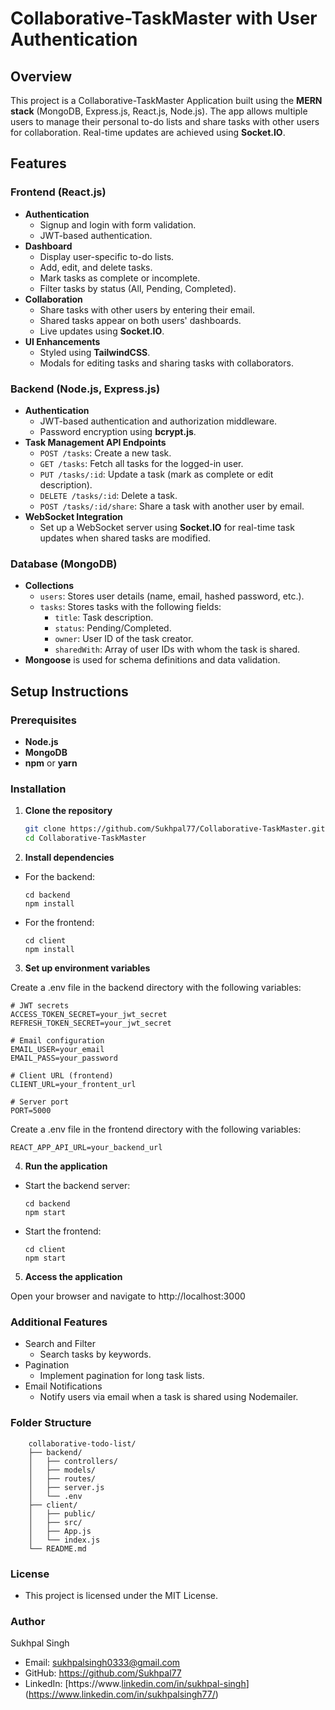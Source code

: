 # Collaborative-TaskMaster with User Authentication

## Overview
This project is a Collaborative-TaskMaster Application built using the **MERN stack** (MongoDB, Express.js, React.js, Node.js). The app allows multiple users to manage their personal to-do lists and share tasks with other users for collaboration. Real-time updates are achieved using **Socket.IO**.

## Features
### Frontend (React.js)
- **Authentication**
  - Signup and login with form validation.
  - JWT-based authentication.
- **Dashboard**
  - Display user-specific to-do lists.
  - Add, edit, and delete tasks.
  - Mark tasks as complete or incomplete.
  - Filter tasks by status (All, Pending, Completed).
- **Collaboration**
  - Share tasks with other users by entering their email.
  - Shared tasks appear on both users' dashboards.
  - Live updates using **Socket.IO**.
- **UI Enhancements**
  - Styled using **TailwindCSS**.
  - Modals for editing tasks and sharing tasks with collaborators.

### Backend (Node.js, Express.js)
- **Authentication**
  - JWT-based authentication and authorization middleware.
  - Password encryption using **bcrypt.js**.
- **Task Management API Endpoints**
  - `POST /tasks`: Create a new task.
  - `GET /tasks`: Fetch all tasks for the logged-in user.
  - `PUT /tasks/:id`: Update a task (mark as complete or edit description).
  - `DELETE /tasks/:id`: Delete a task.
  - `POST /tasks/:id/share`: Share a task with another user by email.
- **WebSocket Integration**
  - Set up a WebSocket server using **Socket.IO** for real-time task updates when shared tasks are modified.

### Database (MongoDB)
- **Collections**
  - `users`: Stores user details (name, email, hashed password, etc.).
  - `tasks`: Stores tasks with the following fields:
    - `title`: Task description.
    - `status`: Pending/Completed.
    - `owner`: User ID of the task creator.
    - `sharedWith`: Array of user IDs with whom the task is shared.
- **Mongoose** is used for schema definitions and data validation.

## Setup Instructions

### Prerequisites
- **Node.js**
- **MongoDB**
- **npm** or **yarn**

### Installation
1. **Clone the repository**
   ```bash
   git clone https://github.com/Sukhpal77/Collaborative-TaskMaster.git
   cd Collaborative-TaskMaster

2. **Install dependencies**

- For the backend:

      cd backend
      npm install

- For the frontend:

      cd client
      npm install

3. **Set up environment variables**

Create a .env file in the backend directory with the following variables:

    # JWT secrets
    ACCESS_TOKEN_SECRET=your_jwt_secret
    REFRESH_TOKEN_SECRET=your_jwt_secret

    # Email configuration
    EMAIL_USER=your_email
    EMAIL_PASS=your_password

    # Client URL (frontend)
    CLIENT_URL=your_frontent_url

    # Server port
    PORT=5000

Create a .env file in the frontend directory with the following variables:

    REACT_APP_API_URL=your_backend_url

4. **Run the application**

- Start the backend server:

      cd backend
      npm start

- Start the frontend:

      cd client
      npm start

5. **Access the application**

Open your browser and navigate to http://localhost:3000

### Additional Features
- Search and Filter
   - Search tasks by keywords.
- Pagination
   - Implement pagination for long task lists.
- Email Notifications
   - Notify users via email when a task is shared using Nodemailer.

### Folder Structure

        collaborative-todo-list/
        ├── backend/
        │   ├── controllers/
        │   ├── models/
        │   ├── routes/
        │   ├── server.js
        │   └── .env
        ├── client/
        │   ├── public/
        │   ├── src/
        │   ├── App.js
        │   └── index.js
        └── README.md
### License
 - This project is licensed under the MIT License.

### Author
Sukhpal Singh

 - Email: sukhpalsingh0333@gmail.com
 - GitHub: https://github.com/Sukhpal77
 - LinkedIn: [https://www.[linkedin.com/in/sukhpal-singh](http://www.linkedin.com/in/sukhpalsingh77)](https://www.linkedin.com/in/sukhpalsingh77/)

